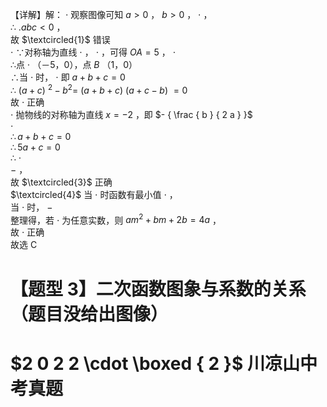 【详解】解： $\cdot$ 观察图像可知 $a > 0$ ， $b > 0$ ， $\cdot$ ，  
∴ $. a b c { < } 0$ ，  
故 $\textcircled{1}$ 错误  
$\cdot$ ∵对称轴为直线 $\cdot$ ， $\cdot$ ，可得 $O A { = } 5$ ， $\cdot$   
∴点 $\cdot$ （－5，0），点 $B$ （1，0）  
∴当 $\cdot$ 时， $\cdot$ 即 $a + b + c = 0$   
∴ $( a + c ) ~ ^ { 2 } - b ^ { 2 } = ~ ( a + b + c ) ~ ( a + c - b ) ~ = 0$   
故 $\cdot$ 正确  
$\cdot$ 抛物线的对称轴为直线 $x = - 2$ ，即 $- { \frac { b } { 2 a } }$   
$\cdot$   
$\therefore a + b + c = 0$   
$\therefore 5 a + c = 0$   
∴ $\cdot$   
$-$ ，  
故 $\textcircled{3}$ 正确  
$\textcircled{4}$ 当 $\cdot$ 时函数有最小值 $\cdot$ ，  
当 $\cdot$ 时， $-$   
整理得，若 $\cdot$ 为任意实数，则 $a m ^ { 2 } + b m + 2 b = 4 a$ ，  
故 $\cdot$ 正确  
故选 C

# 【题型 3】二次函数图象与系数的关系（题目没给出图像）

# $2 0 2 2 \cdot \boxed { 2 }$ 川凉山中考真题
